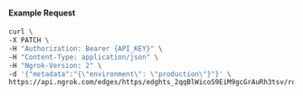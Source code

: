 <!-- Code generated for API Clients. DO NOT EDIT. -->

#### Example Request

```bash
curl \
-X PATCH \
-H "Authorization: Bearer {API_KEY}" \
-H "Content-Type: application/json" \
-H "Ngrok-Version: 2" \
-d '{"metadata":"{\"environment\": \"production\"}"}' \
https://api.ngrok.com/edges/https/edghts_2qqBlWicoS9EiM9gcGrAuRh3tsv/routes/edghtsrt_2qqBlQlhaBU3SWR1LytWHSzdgHh
```
